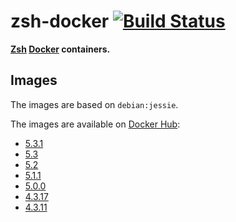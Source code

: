zsh-docker [![Build Status](https://travis-ci.org/zsh-users/zsh-docker.svg?branch=master)](https://travis-ci.org/zsh-users/zsh-docker)
==========

**[Zsh](http://www.zsh.org) [Docker](https://www.docker.com) containers.**

Images
------

The images are based on `debian:jessie`.

The images are available on [Docker Hub](https://hub.docker.com/u/zshusers):

- [5.3.1](https://hub.docker.com/u/zshusers/TODO)
- [5.3](https://hub.docker.com/u/zshusers/TODO)
- [5.2](https://hub.docker.com/u/zshusers/TODO)
- [5.1.1](https://hub.docker.com/u/zshusers/TODO)
- [5.0.0](https://hub.docker.com/u/zshusers/TODO)
- [4.3.17](https://hub.docker.com/u/zshusers/TODO)
- [4.3.11](https://hub.docker.com/u/zshusers/TODO)
